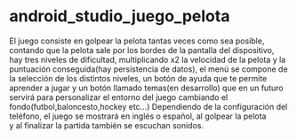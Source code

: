 # android_studio_juego_pelota
El juego consiste en golpear la pelota tantas veces como sea posible, contando que la pelota sale por los
bordes de la pantalla del dispositivo, hay tres niveles de dificultad, multiplicando x2 la velocidad de la pelota y
la puntuación conseguida(hay persistencia de datos), el menú se compone de la selección de los distintos niveles,
un botón de ayuda que te permite aprender a jugar y un botón llamado temas(en desarrollo) que en un futuro
servirá para personalizar el entorno del juego cambiando el fondo(futbol,baloncesto,hockey etc...)
Dependiendo de la configuración del teléfono, el juego se mostrará en inglés o español, al golpear la pelota  
y al finalizar la partida también se escuchan sonidos.
